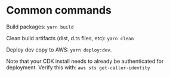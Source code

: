 
# Common commands

Build packages: `yarn build`

Clean build artifacts (dist, d.ts files, etc): `yarn clean`

Deploy dev copy to AWS: `yarn deploy:dev`. 

Note that your CDK install needs to already be authenticated for deployment. Verify this with: `aws sts get-caller-identity`
